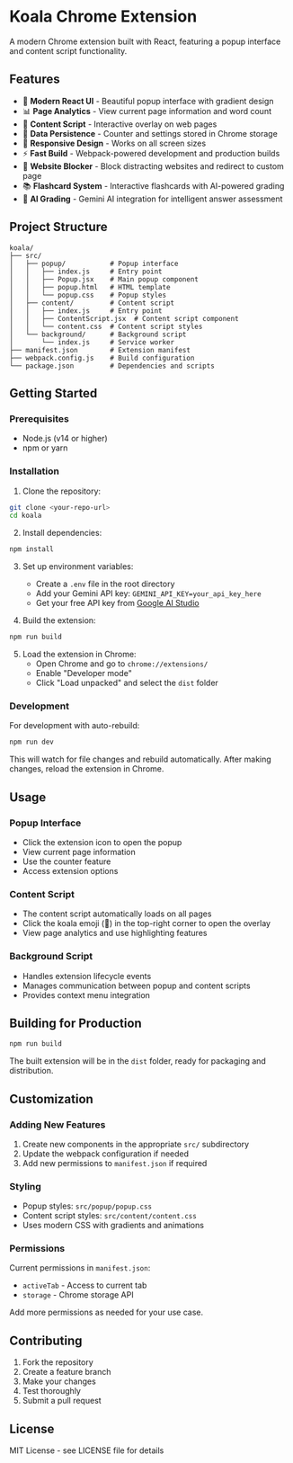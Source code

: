 # Koala Chrome Extension

A modern Chrome extension built with React, featuring a popup interface and content script functionality.

## Features

- 🦥 **Modern React UI** - Beautiful popup interface with gradient design
- 📊 **Page Analytics** - View current page information and word count
- 🎯 **Content Script** - Interactive overlay on web pages
- 💾 **Data Persistence** - Counter and settings stored in Chrome storage
- 🎨 **Responsive Design** - Works on all screen sizes
- ⚡ **Fast Build** - Webpack-powered development and production builds
- 🚫 **Website Blocker** - Block distracting websites and redirect to custom page
- 📚 **Flashcard System** - Interactive flashcards with AI-powered grading
- 🤖 **AI Grading** - Gemini AI integration for intelligent answer assessment

## Project Structure

```
koala/
├── src/
│   ├── popup/           # Popup interface
│   │   ├── index.js     # Entry point
│   │   ├── Popup.jsx    # Main popup component
│   │   ├── popup.html   # HTML template
│   │   └── popup.css    # Popup styles
│   ├── content/         # Content script
│   │   ├── index.js     # Entry point
│   │   ├── ContentScript.jsx  # Content script component
│   │   └── content.css  # Content script styles
│   └── background/      # Background script
│       └── index.js     # Service worker
├── manifest.json        # Extension manifest
├── webpack.config.js    # Build configuration
└── package.json         # Dependencies and scripts
```

## Getting Started

### Prerequisites

- Node.js (v14 or higher)
- npm or yarn

### Installation

1. Clone the repository:
```bash
git clone <your-repo-url>
cd koala
```

2. Install dependencies:
```bash
npm install
```

3. Set up environment variables:
   - Create a `.env` file in the root directory
   - Add your Gemini API key: `GEMINI_API_KEY=your_api_key_here`
   - Get your free API key from [Google AI Studio](https://makersuite.google.com/app/apikey)

4. Build the extension:
```bash
npm run build
```

5. Load the extension in Chrome:
   - Open Chrome and go to `chrome://extensions/`
   - Enable "Developer mode"
   - Click "Load unpacked" and select the `dist` folder

### Development

For development with auto-rebuild:
```bash
npm run dev
```

This will watch for file changes and rebuild automatically. After making changes, reload the extension in Chrome.

## Usage

### Popup Interface
- Click the extension icon to open the popup
- View current page information
- Use the counter feature
- Access extension options

### Content Script
- The content script automatically loads on all pages
- Click the koala emoji (🦥) in the top-right corner to open the overlay
- View page analytics and use highlighting features

### Background Script
- Handles extension lifecycle events
- Manages communication between popup and content scripts
- Provides context menu integration

## Building for Production

```bash
npm run build
```

The built extension will be in the `dist` folder, ready for packaging and distribution.

## Customization

### Adding New Features
1. Create new components in the appropriate `src/` subdirectory
2. Update the webpack configuration if needed
3. Add new permissions to `manifest.json` if required

### Styling
- Popup styles: `src/popup/popup.css`
- Content script styles: `src/content/content.css`
- Uses modern CSS with gradients and animations

### Permissions
Current permissions in `manifest.json`:
- `activeTab` - Access to current tab
- `storage` - Chrome storage API

Add more permissions as needed for your use case.

## Contributing

1. Fork the repository
2. Create a feature branch
3. Make your changes
4. Test thoroughly
5. Submit a pull request

## License

MIT License - see LICENSE file for details